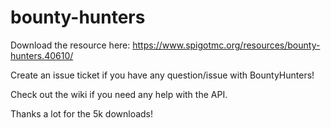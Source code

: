 # bounty-hunters
Download the resource here: https://www.spigotmc.org/resources/bounty-hunters.40610/

Create an issue ticket if you have any question/issue with BountyHunters!

Check out the wiki if you need any help with the API.

Thanks a lot for the 5k downloads!
